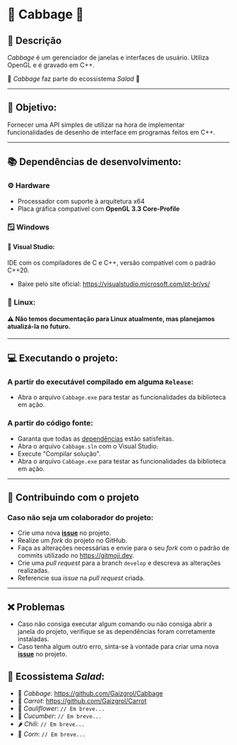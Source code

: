 # 🥬 Cabbage 🥬

## 📖 Descrição
*Cabbage* é um gerenciador de janelas e interfaces de usuário. Utiliza OpenGL e é gravado em C++.

:green_salad: *Cabbage* faz parte do ecossistema *Salad* :green_salad:

---

## 🎯 Objetivo:
Fornecer uma API simples de utilizar na hora de implementar funcionalidades de desenho de interface em programas feitos em C++.

---

## <a name="dependencias"></a> :books: Dependências de desenvolvimento:

### ⚙️ Hardware
- Processador com suporte à arquitetura x64
- Placa gráfica compatível com **OpenGL 3.3 Core-Profile**

### 🪟 Windows

#### 📌 Visual Studio:
IDE com os compiladores de C e C++, versão compatível com o padrão C++20.
- Baixe pelo site oficial: https://visualstudio.microsoft.com/pt-br/vs/


### 🐧 Linux:

#### ⚠️ Não temos documentação para Linux atualmente, mas planejamos atualizá-la no futuro.

---

## 💻 Executando o projeto:
### A partir do executável compilado em alguma `Release`:
- Abra o arquivo `Cabbage.exe` para testar as funcionalidades da biblioteca em ação.
### A partir do código fonte:
- Garanta que todas as [dependências](#dependencias) estão satisfeitas.
- Abra o arquivo `Cabbage.sln` com o Visual Studio.
- Execute "Compilar solução".
- Abra o arquivo `Cabbage.exe` para testar as funcionalidades da biblioteca em ação.

---

## 👥 Contribuindo com o projeto
### Caso não seja um colaborador do projeto:
- Crie uma nova [**issue**](https://github.com/Gaizgrol/Cabbage/issues) no projeto.
- Realize um *fork* do projeto no GitHub.
- Faça as alterações necessárias e envie para o seu *fork* com o padrão de commits utilizado no https://gitmoji.dev.
- Crie uma *pull request* para a branch `develop` e descreva as alterações realizadas.
- Referencie sua *issue* na *pull request* criada.

---

## ❌ Problemas
- Caso não consiga executar algum comando ou não consiga abrir a janela do projeto, verifique se as dependências foram corretamente instaladas.
- Caso tenha algum outro erro, sinta-se à vontade para criar uma nova [**issue**](https://github.com/Gaizgrol/Cabbage/issues) no projeto. 

## 🥗 Ecossistema *Salad*:
- 🥬 *Cabbage*: https://github.com/Gaizgrol/Cabbage
- 🥕 *Carrot*: https://github.com/Gaizgrol/Carrot
- 🥦 *Cauliflower*: `// Em breve...`
- 🥒 *Cucumber*: `// Em breve...`
- 🌶️ *Chili*: `// Em breve...`
- 🌽 *Corn*: `// Em breve...`
